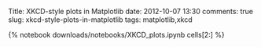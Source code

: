 Title: XKCD-style plots in Matplotlib
date: 2012-10-07 13:30
comments: true
slug: xkcd-style-plots-in-matplotlib
tags: matplotlib,xkcd

{% notebook downloads/notebooks/XKCD_plots.ipynb cells[2:] %}